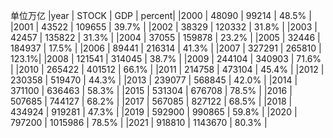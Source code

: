 单位万亿
|year | STOCK   |  GDP     | percent|
|2000 | 48090	| 99214	   |  48.5% |
|2001 | 43522	| 109655   |  39.7% |
|2002 | 38329	| 120332   |  31.8% |
|2003 | 42457	| 135822   |  31.3% |
|2004 | 37055	| 159878   |  23.2% |
|2005 | 32446	| 184937   |  17.5% |
|2006 | 89441	| 216314   |  41.3% |
|2007 | 327291	| 265810   |  123.1%|
|2008 | 121541	| 314045   |  38.7% |
|2009 | 244104	| 340903   |  71.6% |
|2010 | 265422	| 401512   |  66.1% |
|2011 | 214758	| 473104   |  45.4% |
|2012 | 230358	| 519470   |  44.3% |
|2013 | 239077	| 568845   |  42.0% |
|2014 | 371100	| 636463   |  58.3% |
|2015 | 531304	| 676708   |  78.5% |
|2016 | 507685	| 744127   |  68.2% |
|2017 | 567085	| 827122   |  68.5% |
|2018 | 434924	| 919281   |  47.3% |
|2019 | 592900	| 990865   |  59.8% |
|2020 | 797200	| 1015986  |  78.5% |
|2021 | 918810	| 1143670  |  80.3% |
